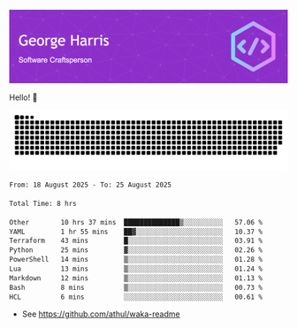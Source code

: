 ![img](./assets/github-header.png)

Hello! :wave:

<div align="center">
  <img  src="https://raw.githubusercontent.com/1999AZZAR/1999AZZAR/readme/resources/grid-snake.svg" alt="snake" />
</div>

<!--START_SECTION:waka-->

```txt
From: 18 August 2025 - To: 25 August 2025

Total Time: 8 hrs

Other        10 hrs 37 mins  ██████████████▒░░░░░░░░░░   57.06 %
YAML         1 hr 55 mins    ██▓░░░░░░░░░░░░░░░░░░░░░░   10.37 %
Terraform    43 mins         █░░░░░░░░░░░░░░░░░░░░░░░░   03.91 %
Python       25 mins         ▓░░░░░░░░░░░░░░░░░░░░░░░░   02.26 %
PowerShell   14 mins         ▒░░░░░░░░░░░░░░░░░░░░░░░░   01.28 %
Lua          13 mins         ▒░░░░░░░░░░░░░░░░░░░░░░░░   01.24 %
Markdown     12 mins         ▒░░░░░░░░░░░░░░░░░░░░░░░░   01.13 %
Bash         8 mins          ▒░░░░░░░░░░░░░░░░░░░░░░░░   00.73 %
HCL          6 mins          ░░░░░░░░░░░░░░░░░░░░░░░░░   00.61 %
```

<!--END_SECTION:waka-->

- See <https://github.com/athul/waka-readme>
